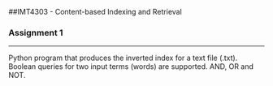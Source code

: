 ##IMT4303 - Content-based Indexing and Retrieval
### Assignment 1
<hr>

Python program that produces the inverted index for a text file (.txt).
<br>
Boolean queries for two input terms (words) are supported. AND, OR and NOT.

